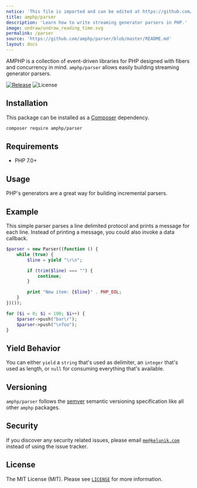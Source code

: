 ```yaml
---
notice: 'This file is imported and can be edited at https://github.com/amphp/parser/blob/master/README.md'
title: amphp/parser
description: 'Learn how to write streaming generator parsers in PHP.'
image: undraw/undraw_reading_time.svg
permalink: /parser
source: 'https://github.com/amphp/parser/blob/master/README.md'
layout: docs
---
```

AMPHP is a collection of event-driven libraries for PHP designed with fibers and concurrency in mind.
`amphp/parser` allows easily building streaming generator parsers.

[![Release](https://img.shields.io/github/release/amphp/parser.svg?style=flat-square)](https://github.com/amphp/parser/releases)
![License](https://img.shields.io/badge/license-MIT-blue.svg?style=flat-square)

## Installation

This package can be installed as a [Composer](https://getcomposer.org/) dependency.

```bash
composer require amphp/parser
```

## Requirements

- PHP 7.0+

## Usage

PHP's generators are a great way for building incremental parsers.

## Example

This simple parser parses a line delimited protocol and prints a message for each line. Instead of printing a message, you could also invoke a data callback.

```php
$parser = new Parser((function () {
    while (true) {
        $line = yield "\r\n";

        if (trim($line) === "") {
            continue;
        }

        print "New item: {$line}" . PHP_EOL;
    }
})());

for ($i = 0; $i < 100; $i++) {
    $parser->push("bar\r");
    $parser->push("\nfoo");
}
```

## Yield Behavior

You can either `yield` a `string` that's used as delimiter, an `integer` that's used as length, or `null` for consuming everything that's available.

## Versioning

`amphp/parser` follows the [semver](http://semver.org/) semantic versioning specification like all other `amphp` packages.

## Security

If you discover any security related issues, please email [`me@kelunik.com`](mailto:me@kelunik.com) instead of using the issue tracker.

## License

The MIT License (MIT). Please see [`LICENSE`](./LICENSE) for more information.
